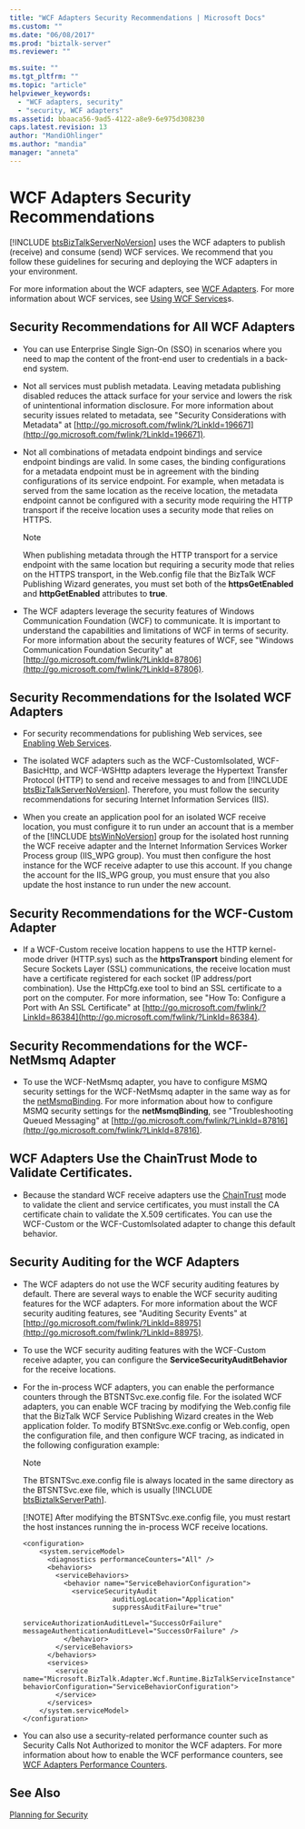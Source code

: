 ```yaml
---
title: "WCF Adapters Security Recommendations | Microsoft Docs"
ms.custom: ""
ms.date: "06/08/2017"
ms.prod: "biztalk-server"
ms.reviewer: ""

ms.suite: ""
ms.tgt_pltfrm: ""
ms.topic: "article"
helpviewer_keywords: 
  - "WCF adapters, security"
  - "security, WCF adapters"
ms.assetid: bbaaca56-9ad5-4122-a8e9-6e975d308230
caps.latest.revision: 13
author: "MandiOhlinger"
ms.author: "mandia"
manager: "anneta"
---
```

# WCF Adapters Security Recommendations
[!INCLUDE [btsBizTalkServerNoVersion](../includes/btsbiztalkservernoversion-md.md)] uses the WCF adapters to publish (receive) and consume (send) WCF services. We recommend that you follow these guidelines for securing and deploying the WCF adapters in your environment.  
  
 For more information about the WCF adapters, see [WCF Adapters](../core/wcf-adapters.md). For more information about WCF services, see [Using WCF Services](../core/using-wcf-services.md)s.  
  
## Security Recommendations for All WCF Adapters  
  
-   You can use Enterprise Single Sign-On (SSO) in scenarios where you need to map the content of the front-end user to credentials in a back-end system.  
  
-   Not all services must publish metadata. Leaving metadata publishing disabled reduces the attack surface for your service and lowers the risk of unintentional information disclosure. For more information about security issues related to metadata, see "Security Considerations with Metadata" at [http://go.microsoft.com/fwlink/?LinkId=196671](http://go.microsoft.com/fwlink/?LinkId=196671).  
  
-   Not all combinations of metadata endpoint bindings and service endpoint bindings are valid. In some cases, the binding configurations for a metadata endpoint must be in agreement with the binding configurations of its service endpoint. For example, when metadata is served from the same location as the receive location, the metadata endpoint cannot be configured with a security mode requiring the HTTP transport if the receive location uses a security mode that relies on HTTPS.  
  
    > [!NOTE]
    >  When publishing metadata through the HTTP transport for a service endpoint with the same location but requiring a security mode that relies on the HTTPS transport, in the Web.config file that the BizTalk WCF Publishing Wizard generates, you must set both of the **httpsGetEnabled** and **httpGetEnabled** attributes to **true**.  
  
-   The WCF adapters leverage the security features of Windows Communication Foundation (WCF) to communicate. It is important to understand the capabilities and limitations of WCF in terms of security. For more information about the security features of WCF, see "Windows Communication Foundation Security" at [http://go.microsoft.com/fwlink/?LinkId=87806](http://go.microsoft.com/fwlink/?LinkId=87806).  
  
## Security Recommendations for the Isolated WCF Adapters  
  
- For security recommendations for publishing Web services, see [Enabling Web Services](../core/enabling-web-services.md).  
  
- The isolated WCF adapters such as the WCF-CustomIsolated, WCF-BasicHttp, and WCF-WSHttp adapters leverage the Hypertext Transfer Protocol (HTTP) to send and receive messages to and from [!INCLUDE [btsBizTalkServerNoVersion](../includes/btsbiztalkservernoversion-md.md)]. Therefore, you must follow the security recommendations for securing Internet Information Services (IIS).  
  
- When you create an application pool for an isolated WCF receive location, you must configure it to run under an account that is a member of the [!INCLUDE [btsWinNoVersion](../includes/btswinnoversion-md.md)] group for the isolated host running the WCF receive adapter and the Internet Information Services Worker Process group (IIS_WPG group). You must then configure the host instance for the WCF receive adapter to use this account. If you change the account for the IIS_WPG group, you must ensure that you also update the host instance to run under the new account.  
  
## Security Recommendations for the WCF-Custom Adapter  
  
-   If a WCF-Custom receive location happens to use the HTTP kernel-mode driver (HTTP.sys) such as the **httpsTransport** binding element for Secure Sockets Layer (SSL) communications, the receive location must have a certificate registered for each socket (IP address/port combination). Use the HttpCfg.exe tool to bind an SSL certificate to a port on the computer. For more information, see "How To: Configure a Port with An SSL Certificate" at [http://go.microsoft.com/fwlink/?LinkId=86384](http://go.microsoft.com/fwlink/?LinkId=86384).  
  
## Security Recommendations for the WCF-NetMsmq Adapter  
  
-   To use the WCF-NetMsmq adapter, you have to configure MSMQ security settings for the WCF-NetMsmq adapter in the same way as for the [netMsmqBinding](http://go.microsoft.com/fwlink/?LinkId=87813). For more information about how to configure MSMQ security settings for the **netMsmqBinding**, see "Troubleshooting Queued Messaging" at [http://go.microsoft.com/fwlink/?LinkId=87816](http://go.microsoft.com/fwlink/?LinkId=87816).  
  
## WCF Adapters Use the ChainTrust Mode to Validate Certificates.  
  
-   Because the standard WCF receive adapters use the [ChainTrust](http://go.microsoft.com/fwlink/?LinkId=88960) mode to validate the client and service certificates, you must install the CA certificate chain to validate the X.509 certificates. You can use the WCF-Custom or the WCF-CustomIsolated adapter to change this default behavior.  
  
## Security Auditing for the WCF Adapters  
  
- The WCF adapters do not use the WCF security auditing features by default. There are several ways to enable the WCF security auditing features for the WCF adapters. For more information about the WCF security auditing features, see "Auditing Security Events" at [http://go.microsoft.com/fwlink/?LinkId=88975](http://go.microsoft.com/fwlink/?LinkId=88975).  
  
- To use the WCF security auditing features with the WCF-Custom receive adapter, you can configure the **ServiceSecurityAuditBehavior** for the receive locations.  
  
- For the in-process WCF adapters, you can enable the performance counters through the BTSNTSvc.exe.config file. For the isolated WCF adapters, you can enable WCF tracing by modifying the Web.config file that the BizTalk WCF Service Publishing Wizard creates in the Web application folder. To modify BTSNtSvc.exe.config or Web.config, open the configuration file, and then configure WCF tracing, as indicated in the following configuration example:  
  
  > [!NOTE]
  >  The BTSNTSvc.exe.config file is always located in the same directory as the BTSNTSvc.exe file, which is usually [!INCLUDE [btsBiztalkServerPath](../includes/btsbiztalkserverpath-md.md)].  
  > 
  > [!NOTE]
  >  After modifying the BTSNTSvc.exe.config file, you must restart the host instances running the in-process WCF receive locations.  
  
  ```  
  <configuration>  
      <system.serviceModel>  
        <diagnostics performanceCounters="All" />  
        <behaviors>  
          <serviceBehaviors>  
            <behavior name="ServiceBehaviorConfiguration">  
              <serviceSecurityAudit  
                        auditLogLocation="Application"  
                        suppressAuditFailure="true"  
                        serviceAuthorizationAuditLevel="SuccessOrFailure"  
  messageAuthenticationAuditLevel="SuccessOrFailure" />  
            </behavior>  
          </serviceBehaviors>  
        </behaviors>  
        <services>  
          <service name="Microsoft.BizTalk.Adapter.Wcf.Runtime.BizTalkServiceInstance" behaviorConfiguration="ServiceBehaviorConfiguration">  
          </service>  
        </services>        
      </system.serviceModel>  
  </configuration>  
  ```  
  
- You can also use a security-related performance counter such as Security Calls Not Authorized to monitor the WCF adapters. For more information about how to enable the WCF performance counters, see [WCF Adapters Performance Counters](../core/wcf-adapters-performance-counters.md).  
  
## See Also  
 [Planning for Security](../core/planning-for-security.md)